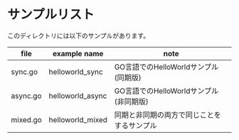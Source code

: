 # サンプルリスト

このディレクトリには以下のサンプルがあります。

|file|example name|note|
|----|------------|----|
|sync.go|helloworld_sync|GO言語でのHelloWorldサンプル (同期版)|
|async.go|helloworld_async|GO言語でのHelloWorldサンプル (非同期版)|
|mixed.go|helloworld_mixed|同期と非同期の両方で同じことをするサンプル|
